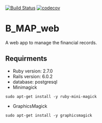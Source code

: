 [![Build Status](https://travis-ci.org/bipinmdr07/B_MAP_web.svg?branch=master)](https://travis-ci.org/bipinmdr07/B_MAP_web)
[![codecov](https://codecov.io/gh/bipinmdr07/B_MAP_web/branch/master/graph/badge.svg)](https://codecov.io/gh/bipinmdr07/B_MAP_web)

<h1 style="align: center;">B_MAP_web</h1>
A web app to manage the financial records.

## Requirments
- Ruby version: 2.7.0
- Rails version: 6.0.2
- database: postgresql
-  Minimagick
```
sudo apt-get install -y ruby-mini-magick
```
- GraphicsMagick
```
sudo apt-get install -y graphicsmagick
```
